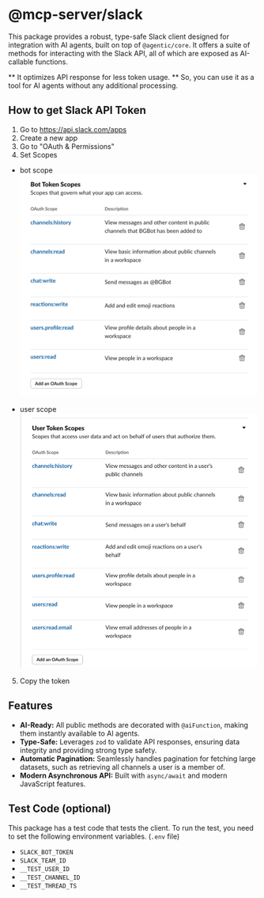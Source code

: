 # @mcp-server/slack

This package provides a robust, type-safe Slack client designed for integration with AI agents, built on top of `@agentic/core`. It offers a suite of methods for interacting with the Slack API, all of which are exposed as AI-callable functions.

** It optimizes API response for less token usage. **
So, you can use it as a tool for AI agents without any additional processing.

## How to get Slack API Token

1. Go to https://api.slack.com/apps
2. Create a new app
3. Go to "OAuth & Permissions"
4. Set Scopes

-   bot scope
![image.png](./public/bot_scope.png)

-   user scope
![image.png](./public/user_scope.png)

5. Copy the token

## Features

-   **AI-Ready:** All public methods are decorated with `@aiFunction`, making them instantly available to AI agents.
-   **Type-Safe:** Leverages `zod` to validate API responses, ensuring data integrity and providing strong type safety.
-   **Automatic Pagination:** Seamlessly handles pagination for fetching large datasets, such as retrieving all channels a user is a member of.
-   **Modern Asynchronous API:** Built with `async/await` and modern JavaScript features.

## Test Code (optional)

This package has a test code that tests the client. To run the test, you need to set the following environment variables. (`.env` file)

-   `SLACK_BOT_TOKEN`
-   `SLACK_TEAM_ID`
-   `__TEST_USER_ID`
-   `__TEST_CHANNEL_ID`
-   `__TEST_THREAD_TS`
